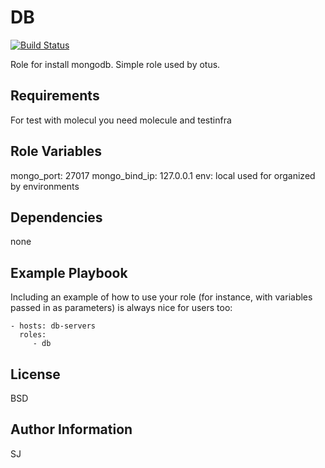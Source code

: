DB
=========

[![Build Status](https://travis-ci.com/SJay3/ansible-otus-db.svg?branch=master)](https://travis-ci.com/SJay3/ansible-otus-db)

Role for install mongodb. Simple role used by otus.

Requirements
------------

For test with molecul you need molecule and testinfra

Role Variables
--------------

mongo_port: 27017
mongo_bind_ip: 127.0.0.1
env: local used for organized by environments

Dependencies
------------
none

Example Playbook
----------------

Including an example of how to use your role (for instance, with variables passed in as parameters) is always nice for users too:

    - hosts: db-servers
      roles:
         - db

License
-------

BSD

Author Information
------------------

SJ
